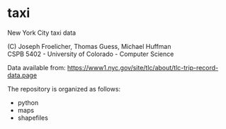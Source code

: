 # taxi
New York City taxi data

(C) Joseph Froelicher, Thomas Guess, Michael Huffman  
CSPB 5402 - University of Colorado - Computer Science

Data available from:
https://www1.nyc.gov/site/tlc/about/tlc-trip-record-data.page

The repository is organized as follows:
* python
* maps
* shapefiles

